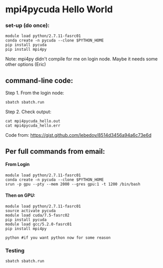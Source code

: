 # mpi4pycuda Hello World

### set-up (do once): 
```
module load python/2.7.11-fasrc01
conda create -n pycuda --clone $PYTHON_HOME
pip install pycuda
pip install mpi4py
```
Note: mpi4py didn't compile for me on login node. Maybe it needs some other options (Eric)

## command-line code:

Step 1. From the login node: 
```
sbatch sbatch.run
```

Step 2. Check output:
```
cat mpi4pycuda_hello.out
cat mpi4pycuda_hello.err
```

Code from: https://gist.github.com/lebedov/8514d3456a94a6c73e6d


## Per full commands from email:
#### From Login
```
module load python/2.7.11-fasrc01
conda create -n pycuda --clone $PYTHON_HOME
srun -p gpu --pty --mem 2000 --gres gpu:1 -t 1200 /bin/bash
```


#### Then on GPU:
```
module load python/2.7.11-fasrc01
source activate pycuda
module load cuda/7.5-fasrc02
pip install pycuda
module load gcc/5.2.0-fasrc01
pip install mpi4py

python #if you want python now for some reason
```

### Testing
```
sbatch sbatch.run
```
